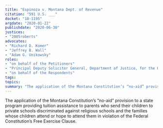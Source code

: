 ```yaml
---
title: "Espinoza v. Montana Dept. of Revenue"
citation: "591 U.S. ___"
docket: "18-1195"
argdate: "2020-01-22"
publishdate: "2020-06-30"
justices:
- "2005roberts"
advocates:
- "Richard D. Komer"
- "Jeffrey B. Wall"
- "Adam G. Unikowsky"
roles:
- "on behalf of the Petitioners"
- "Principal Deputy Solicitor General, Department of Justice, for the United States, as amicus curiae, supporting the Petitioners"
- "on behalf of the Respondents"
tags:
topics:
summary: "The application of the Montana Constitution’s “no-aid” provision to a state program providing tuition assistance to parents who send their children to private schools discriminated against religious schools and the families whose children attend or hope to attend them in violation of the Federal Constitution’s Free Exercise Clause."
---
```

The application of the Montana Constitution’s “no-aid” provision to a state program providing tuition assistance to parents who send their children to private schools discriminated against religious schools and the families whose children attend or hope to attend them in violation of the Federal Constitution’s Free Exercise Clause.